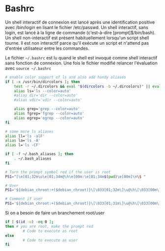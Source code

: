 <!-- TITLE: Bashrc -->
<!-- SUBTITLE: A quick summary of Bashrc -->

# Bashrc
Un shell interactif de connexion est lancé après une identification positive avec /bin/login en lisant le fichier /etc/passwd. Un shell interactif, sans login, est lancé à la ligne de commande (c'est-à-dire [prompt]$/bin/bash). Un shell non-interactif est présent habituellement lorsqu'un script shell tourne. Il est non interactif parce qu'il exécute un script et n'attend pas d'entrée utilisateur entre les commandes.

Le fichier `~/.bashrc` est lu quand le shell est invoqué comme shell interactif sans fonction de connexion. Une fois le fichier modifié relancer l'évaluation avec `source ~/.bashrc`

```sh
# enable color support of ls and also add handy aliases
if [ -x /usr/bin/dircolors ]; then
    test -r ~/.dircolors && eval "$(dircolors -b ~/.dircolors)" || eval "$(dircolors -b)"
    alias ls='ls --color=auto'
    #alias dir='dir --color=auto'
    #alias vdir='vdir --color=auto'

    alias grep='grep --color=auto'
    alias fgrep='fgrep --color=auto'
    alias egrep='egrep --color=auto'
fi

# some more ls aliases
alias ll='ls -alF'
alias la='ls -A'
alias l='ls -CF'

if [ -f ~/.bash_aliases ]; then
    . ~/.bash_aliases
fi

# Turn the prompt symbol red if the user is root
PS1="[\e[01;32m\u\e[01;34m@\h\e[00m:\e[01;34m$(pwd)\e[00m]\n\$ "

# User
PS1='${debian_chroot:+($debian_chroot)}\[\033[01;32m\]\u@\h\[\033[00m\]:\[\033[01;34m\]\w\[\033[00m\]\$ '

# Comment if user
PS1='${debian_chroot:+($debian_chroot)}\[\033[01;31m\]\u@\h\[\033[00m\]:\[\033[01;34m\]\w\[\033[00m\]\$ '
```

Si on a besoin de faire un branchement root/user


```sh
if [ $(id -u) -eq 0 ];
then # you are root, make the prompt red
        # Code to execute as root
else
        # Code to execute as user
fi
```
